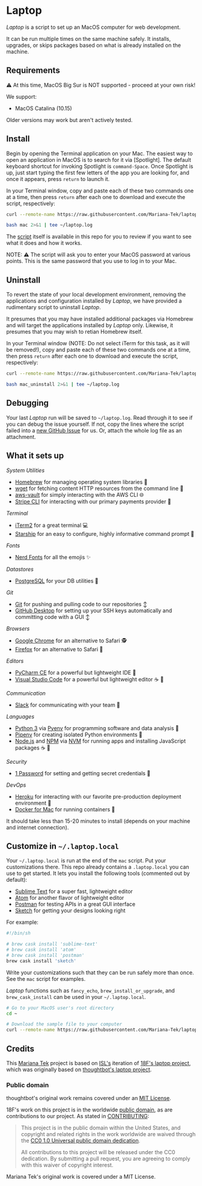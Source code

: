 Laptop
======

_Laptop_ is a script to set up an MacOS computer for web development.

It can be run multiple times on the same machine safely.
It installs, upgrades, or skips packages
based on what is already installed on the machine.

Requirements
------------

:warning: At this time, MacOS Big Sur is NOT supported - proceed at your own risk!

We support:

* MacOS Catalina (10.15)

Older versions may work but aren't actively tested.

Install
-------

Begin by opening the Terminal application on your Mac. The easiest way to open
an application in MacOS is to search for it via [Spotlight]. The default
keyboard shortcut for invoking Spotlight is `command-Space`. Once Spotlight
is up, just start typing the first few letters of the app you are looking for,
and once it appears, press `return` to launch it.

In your Terminal window, copy and paste each of these two commands one at a
time, then press `return` after each one to download and execute the
script, respectively:

```sh
curl --remote-name https://raw.githubusercontent.com/Mariana-Tek/laptop/master/mac
```

```sh
bash mac 2>&1 | tee ~/laptop.log
```

The [script](https://github.com/Mariana-Tek/laptop/blob/master/mac) itself is
available in this repo for you to review if you want to see what it does
and how it works.

NOTE: :warning: The script will ask you to enter your MacOS password at various
points. This is the same password that you use to log in to your Mac.

Uninstall
---------

To revert the state of your local development environment, removing the applications
and configuration installed by _Laptop_, we have provided a rudimentary
script to uninstall _Laptop_.

It presumes that you may have installed additional packages via Homebrew and will 
target the applications installed by _Laptop_ only. Likewise, it presumes 
that you may wish to retian Homebrew itself.

In your Terminal window (NOTE: Do not select iTerm for this task, as it will be removed!),
 copy and paste each of these two commands one at a time, then press `return` after 
 each one to download and execute the script, respectively:

```sh
curl --remote-name https://raw.githubusercontent.com/Mariana-Tek/laptop/master/mac_uninstall
```

```sh
bash mac_uninstall 2>&1 | tee ~/laptop.log
```

Debugging
---------

Your last _Laptop_ run will be saved to `~/laptop.log`. Read through it to see if
you can debug the issue yourself. If not, copy the lines where the script
failed into a [new GitHub
Issue](https://github.com/Mariana-Tek/laptop/issues/new) for us. Or, attach the
whole log file as an attachment.

What it sets up
---------------

*System Utilities*

* [Homebrew] for managing operating system libraries 🍻
* [wget] for fetching content HTTP resources from the command line 📨
* [aws-vault] for simply interacting with the AWS CLI 🌐
* [Stripe CLI] for interacting with our primary payments provider 💸

*Terminal*

* [iTerm2] for a great terminal 💻
* [Starship] for an easy to configure, highly informative command prompt 🚀

*Fonts*

* [Nerd Fonts] for all the emojis ✨

*Datastores*

* [PostgreSQL] for your DB utilities 🐘

*Git*

* [Git] for pushing and pulling code to our repositories ↕️
* [GitHub Desktop] for setting up your SSH keys automatically and committing code with a GUI ↕️

*Browsers*

* [Google Chrome] for an alternative to Safari 🕵️
* [Firefox] for an alternative to Safari 🦊

*Editors*

* [PyCharm CE] for a powerful but lightweight IDE 🐍
* [Visual Studio Code] for a powerful but lightweight editor ☕ 📜

*Communication*

* [Slack] for communicating with your team 💬

*Languages*

* [Python 3] via [Pyenv] for programming software and data analysis 🐍
* [Pipenv] for creating isolated Python environments 🐍
* [Node.js] and [NPM] via [NVM] for running apps and installing JavaScript packages ☕ 📜

*Security*

* [1 Password] for setting and getting secret credentials 🔐

*DevOps*

* [Heroku] for interacting with our favorite pre-production deployment environment 💜
* [Docker for Mac] for running containers 🐋

[Homebrew]: http://brew.sh/
[wget]: https://www.gnu.org/software/wget/ 
[aws-vault]: https://github.com/99designs/aws-vault 
[Stripe CLI]: https://stripe.com/docs/stripe-cli
[iTerm2]: https://iterm2.com/
[Starship]: https://starship.rs/
[Nerd Fonts]: https://www.nerdfonts.com/
[PostgreSQL]: https://www.postgresql.org/
[Git]: https://git-scm.com/
[Github Desktop]: https://desktop.github.com/
[Google Chrome]: https://www.google.com/chrome/
[Firefox]: https://www.mozilla.org/en-US/firefox/new/
[PyCharm CE]: https://www.jetbrains.com/pycharm/
[Visual Studio Code]: https://code.visualstudio.com/
[Slack]: https://slack.com/
[Python 3]: https://www.python.org/
[Pyenv]: https://github.com/pyenv/pyenv
[Pipenv]: https://pipenv.pypa.io/en/latest/ 
[Node.js]: http://nodejs.org/
[NPM]: https://www.npmjs.org/
[NVM]: https://github.com/nvm-sh/nvm
[1 Password]: https://1password.com/
[Heroku]: https://www.heroku.com/
[Docker for Mac]: https://www.docker.com/products/docker-desktop

It should take less than 15-20 minutes to install (depends on your machine and
internet connection).

Customize in `~/.laptop.local`
------------------------------

Your `~/.laptop.local` is run at the end of the `mac` script.
Put your customizations there. This repo already contains a `.laptop.local`
you can use to get started. It lets you install the following tools
(commented out by default):

* [Sublime Text] for a super fast, lightweight editor
* [Atom] for another flavor of lightweight editor
* [Postman] for testing APIs in a great GUI interface
* [Sketch] for getting your designs looking right

[Sublime Text]: https://www.sublimetext.com/
[Atom]: https://atom.io/
[Postman]: https://www.postman.com/
[Sketch]: https://www.sketch.com/

For example:

```sh
#!/bin/sh

# brew cask install 'sublime-text'
# brew cask install 'atom'
# brew cask install 'postman'
brew cask install 'sketch'

```

Write your customizations such that they can be run safely more than once.
See the `mac` script for examples.

_Laptop_ functions such as `fancy_echo`, `brew_install_or_upgrade`,
and `brew_cask_install` can be used in your
`~/.laptop.local`.

```sh
# Go to your MacOS user's root directory
cd ~

# Download the sample file to your computer
curl --remote-name https://raw.githubusercontent.com/Mariana-Tek/laptop/master/.laptop.local
```

Credits
-------

This [Mariana Tek](https://marianatek.com/) project is based on [ISL's](https://isl.co/) iteration of [18F's laptop project](https://github.com/18f/laptop), which was originally based on [thoughtbot's laptop project](https://github.com/thoughtbot/laptop).

### Public domain

thoughtbot's original work remains covered under an [MIT License](https://github.com/thoughtbot/laptop/blob/c997c4fb5a986b22d6c53214d8f219600a4561ee/LICENSE).

18F's work on this project is in the worldwide [public domain](LICENSE.md), as are contributions to our project. As stated in [CONTRIBUTING](CONTRIBUTING.md):

> This project is in the public domain within the United States, and copyright and related rights in the work worldwide are waived through the [CC0 1.0 Universal public domain dedication](https://creativecommons.org/publicdomain/zero/1.0/).
>
> All contributions to this project will be released under the CC0 dedication. By submitting a pull request, you are agreeing to comply with this waiver of copyright interest.

Mariana Tek's original work is covered under a MIT License.
